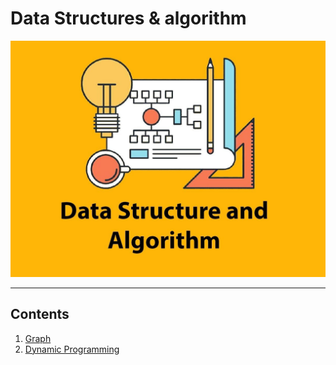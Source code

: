 # Data Structures & algorithm

![dsa](../images/dsa/dsa.jpg)

---

## Contents

1. [Graph](./01-graph/index.md)
2. [Dynamic Programming](./02-dp/index.md)
